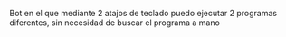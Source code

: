 Bot en el que mediante 2 atajos de teclado puedo ejecutar 2 programas diferentes, sin necesidad de buscar el programa a mano
